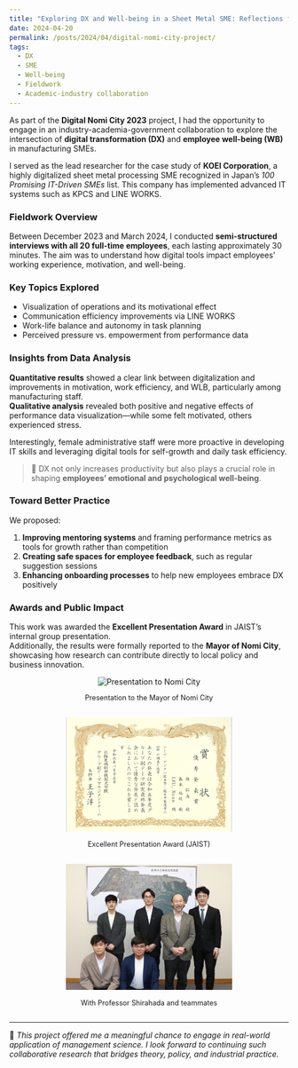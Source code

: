 ```yaml
---
title: "Exploring DX and Well-being in a Sheet Metal SME: Reflections from the Digital Nomi City Project"
date: 2024-04-20
permalink: /posts/2024/04/digital-nomi-city-project/
tags:
  - DX
  - SME
  - Well-being
  - Fieldwork
  - Academic-industry collaboration
---
```


As part of the **Digital Nomi City 2023** project, I had the opportunity to engage in an industry-academia-government collaboration to explore the intersection of **digital transformation (DX)** and **employee well-being (WB)** in manufacturing SMEs.

I served as the lead researcher for the case study of **KOEI Corporation**, a highly digitalized sheet metal processing SME recognized in Japan’s *100 Promising IT-Driven SMEs* list. This company has implemented advanced IT systems such as KPCS and LINE WORKS.

### Fieldwork Overview

Between December 2023 and March 2024, I conducted **semi-structured interviews with all 20 full-time employees**, each lasting approximately 30 minutes. The aim was to understand how digital tools impact employees' working experience, motivation, and well-being.

### Key Topics Explored

- Visualization of operations and its motivational effect
- Communication efficiency improvements via LINE WORKS
- Work-life balance and autonomy in task planning
- Perceived pressure vs. empowerment from performance data

### Insights from Data Analysis

**Quantitative results** showed a clear link between digitalization and improvements in motivation, work efficiency, and WLB, particularly among manufacturing staff.  
**Qualitative analysis** revealed both positive and negative effects of performance data visualization—while some felt motivated, others experienced stress.

Interestingly, female administrative staff were more proactive in developing IT skills and leveraging digital tools for self-growth and daily task efficiency.

> 🧠 DX not only increases productivity but also plays a crucial role in shaping **employees’ emotional and psychological well-being**.

### Toward Better Practice

We proposed:
1. **Improving mentoring systems** and framing performance metrics as tools for growth rather than competition
2. **Creating safe spaces for employee feedback**, such as regular suggestion sessions
3. **Enhancing onboarding processes** to help new employees embrace DX positively

### Awards and Public Impact

This work was awarded the **Excellent Presentation Award** in JAIST’s internal group presentation.  
Additionally, the results were formally reported to the **Mayor of Nomi City**, showcasing how research can contribute directly to local policy and business innovation.

<div style="display: flex; flex-wrap: wrap; gap: 15px; justify-content: center;">

  <div style="text-align: center;">
    <img src="/images/presentation-nomi.jpg" alt="Presentation to Nomi City" width="300"/>
    <p style="font-size: 0.9em;">Presentation to the Mayor of Nomi City</p>
  </div>

  <div style="text-align: center;">
    <img src="/images/presentation-award.jpg" alt="Award Photo" width="300"/>
    <p style="font-size: 0.9em;">Excellent Presentation Award (JAIST)</p>
  </div>

  <div style="text-align: center;">
    <img src="/images/group-photo.jpg" alt="Group Photo" width="300"/>
    <p style="font-size: 0.9em;">With Professor Shirahada and teammates</p>
  </div>

</div>

---

📌 *This project offered me a meaningful chance to engage in real-world application of management science. I look forward to continuing such collaborative research that bridges theory, policy, and industrial practice.*
